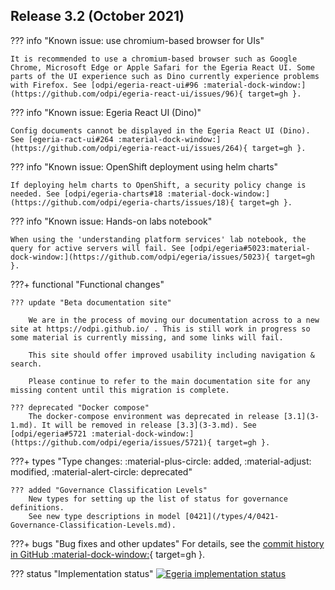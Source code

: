 <!-- SPDX-License-Identifier: CC-BY-4.0 -->
<!-- Copyright Contributors to the Egeria project. -->

## Release 3.2 (October 2021)

??? info "Known issue: use chromium-based browser for UIs"
    
    It is recommended to use a chromium-based browser such as Google Chrome, Microsoft Edge or Apple Safari for the Egeria React UI. Some parts of the UI experience such as Dino currently experience problems with Firefox. See [odpi/egeria-react-ui#96 :material-dock-window:](https://github.com/odpi/egeria-react-ui/issues/96){ target=gh }.

??? info "Known issue: Egeria React UI (Dino)"

    Config documents cannot be displayed in the Egeria React UI (Dino). See [egeria-ract-ui#264 :material-dock-window:](https://github.com/odpi/egeria-react-ui/issues/264){ target=gh }.

??? info "Known issue: OpenShift deployment using helm charts"
    
    If deploying helm charts to OpenShift, a security policy change is needed. See [odpi/egeria-charts#18 :material-dock-window:](https://github.com/odpi/egeria-charts/issues/18){ target=gh }.

??? info "Known issue: Hands-on labs notebook"

    When using the 'understanding platform services' lab notebook, the query for active servers will fail. See [odpi/egeria#5023:material-dock-window:](https://github.com/odpi/egeria/issues/5023){ target=gh }.


???+ functional "Functional changes"

    ??? update "Beta documentation site"

        We are in the process of moving our documentation across to a new site at https://odpi.github.io/ . This is still work in progress so some material is currently missing, and some links will fail.
        
        This site should offer improved usability including navigation & search.
        
        Please continue to refer to the main documentation site for any missing content until this migration is complete.
    
    ??? deprecated "Docker compose"
        The docker-compose environment was deprecated in release [3.1](3-1.md). It will be removed in release [3.3](3-3.md). See [odpi/egeria#5721 :material-dock-window:](https://github.com/odpi/egeria/issues/5721){ target=gh }. 

???+ types "Type changes: :material-plus-circle: added, :material-adjust: modified, :material-alert-circle: deprecated"


    ??? added "Governance Classification Levels"
        New types for setting up the list of status for governance definitions.
        See new type descriptions in model [0421](/types/4/0421-Governance-Classification-Levels.md).



???+ bugs "Bug fixes and other updates"
    For details, see the [commit history in GitHub :material-dock-window:](https://github.com/odpi/egeria/commits){ target=gh }.

??? status "Implementation status"
    [![Egeria implementation status](/release-notes/functional-organization-showing-implementation-status-for-3-2.svg)](/release-notes/roadmap)

